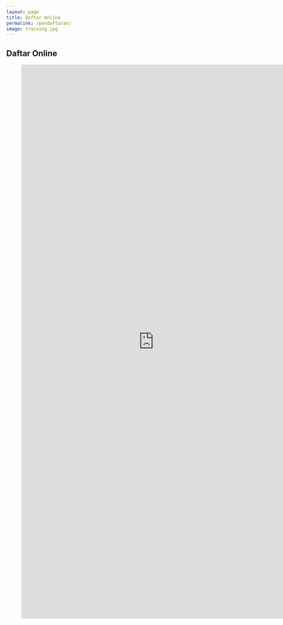```yaml
---
layout: page
title: Daftar Online
permalink: /pendaftaran/
image: training.jpg
---
```


## Daftar Online

<figure class="video_container">
<iframe src="https://docs.google.com/forms/d/e/1FAIpQLSeTW8VX5_q5D9BQ8TrcPyFhJBPcG2F-yP2l2xh4hagdbo81gA/viewform?embedded=true" width="700" height="1464" frameborder="0" marginheight="0" marginwidth="0">Loading…</iframe>
</figure>
